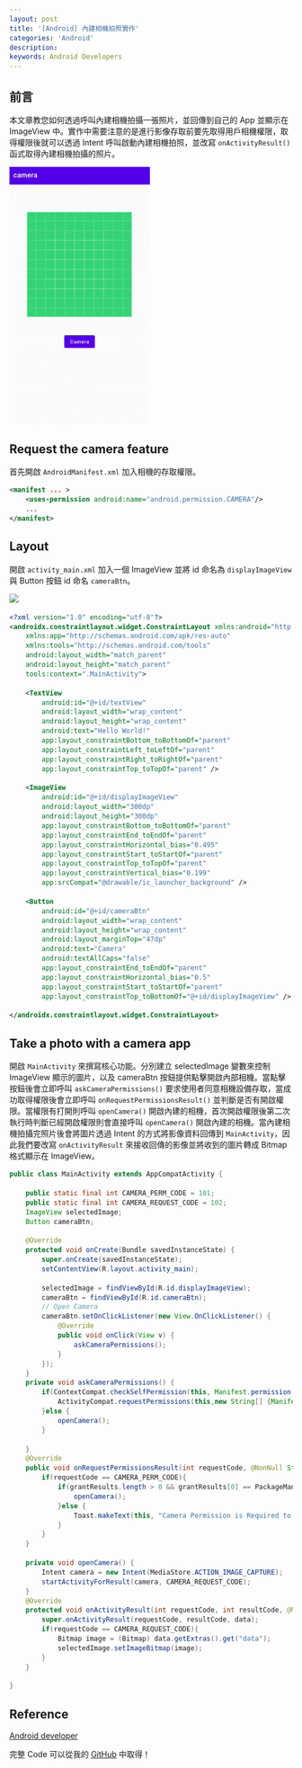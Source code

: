 ```yaml
---
layout: post
title: '[Android] 內建相機拍照實作'
categories: 'Android'
description: 
keywords: Android Developers
---
```


## 前言
本文章教您如何透過呼叫內建相機拍攝一張照片，並回傳到自己的 App 並顯示在 ImageView 中。實作中需要注意的是進行影像存取前要先取得用戶相機權限，取得權限後就可以透過 Intent 呼叫啟動內建相機拍照，並改寫 `onActivityResult()` 函式取得內建相機拍攝的照片。

<img src="/images/posts/android/2021/img1100308-1.gif" width="250px">

## Request the camera feature
首先開啟 `AndroidManifest.xml` 加入相機的存取權限。

```xml
<manifest ... >
    <uses-permission android:name="android.permission.CAMERA"/>
    ...
</manifest>
```

## Layout
開啟 `activity_main.xml` 加入一個 ImageView 並將 id 命名為 `displayImageView` 與 Button 按鈕 id 命名 `cameraBtn`。

![](https://i.imgur.com/TmNCpD1.png)

```xml
<?xml version="1.0" encoding="utf-8"?>
<androidx.constraintlayout.widget.ConstraintLayout xmlns:android="http://schemas.android.com/apk/res/android"
    xmlns:app="http://schemas.android.com/apk/res-auto"
    xmlns:tools="http://schemas.android.com/tools"
    android:layout_width="match_parent"
    android:layout_height="match_parent"
    tools:context=".MainActivity">

    <TextView
        android:id="@+id/textView"
        android:layout_width="wrap_content"
        android:layout_height="wrap_content"
        android:text="Hello World!"
        app:layout_constraintBottom_toBottomOf="parent"
        app:layout_constraintLeft_toLeftOf="parent"
        app:layout_constraintRight_toRightOf="parent"
        app:layout_constraintTop_toTopOf="parent" />

    <ImageView
        android:id="@+id/displayImageView"
        android:layout_width="300dp"
        android:layout_height="300dp"
        app:layout_constraintBottom_toBottomOf="parent"
        app:layout_constraintEnd_toEndOf="parent"
        app:layout_constraintHorizontal_bias="0.495"
        app:layout_constraintStart_toStartOf="parent"
        app:layout_constraintTop_toTopOf="parent"
        app:layout_constraintVertical_bias="0.199"
        app:srcCompat="@drawable/ic_launcher_background" />

    <Button
        android:id="@+id/cameraBtn"
        android:layout_width="wrap_content"
        android:layout_height="wrap_content"
        android:layout_marginTop="47dp"
        android:text="Camera"
        android:textAllCaps="false"
        app:layout_constraintEnd_toEndOf="parent"
        app:layout_constraintHorizontal_bias="0.5"
        app:layout_constraintStart_toStartOf="parent"
        app:layout_constraintTop_toBottomOf="@+id/displayImageView" />

</androidx.constraintlayout.widget.ConstraintLayout>
```


## Take a photo with a camera app
開啟 `MainActivity` 來撰寫核心功能。分別建立 selectedImage 變數來控制 ImageView 顯示的圖片，以及 cameraBtn 按鈕提供點擊開啟內部相機。當點擊按鈕後會立即呼叫 `askCameraPermissions()` 要求使用者同意相機設備存取，當成功取得權限後會立即呼叫 `onRequestPermissionsResult()` 並判斷是否有開啟權限。當權限有打開則呼叫 `openCamera()` 開啟內建的相機，首次開啟權限後第二次執行時判斷已經開啟權限則會直接呼叫 `openCamera()` 開啟內建的相機。當內建相機拍攝完照片後會將圖片透過 Intent 的方式將影像資料回傳到 `MainActivity`，因此我們要改寫 `onActivityResult` 來接收回傳的影像並將收到的圖片轉成 Bitmap 格式顯示在 ImageView。

```java
public class MainActivity extends AppCompatActivity {

    public static final int CAMERA_PERM_CODE = 101;
    public static final int CAMERA_REQUEST_CODE = 102;
    ImageView selectedImage;
    Button cameraBtn;

    @Override
    protected void onCreate(Bundle savedInstanceState) {
        super.onCreate(savedInstanceState);
        setContentView(R.layout.activity_main);

        selectedImage = findViewById(R.id.displayImageView);
        cameraBtn = findViewById(R.id.cameraBtn);
        // Open Camera
        cameraBtn.setOnClickListener(new View.OnClickListener() {
            @Override
            public void onClick(View v) {
                askCameraPermissions();
            }
        });
    }
    private void askCameraPermissions() {
        if(ContextCompat.checkSelfPermission(this, Manifest.permission.CAMERA) != PackageManager.PERMISSION_GRANTED){
            ActivityCompat.requestPermissions(this,new String[] {Manifest.permission.CAMERA}, CAMERA_PERM_CODE);
        }else {
            openCamera();
        }

    }
    @Override
    public void onRequestPermissionsResult(int requestCode, @NonNull String[] permissions, @NonNull int[] grantResults) {
        if(requestCode == CAMERA_PERM_CODE){
            if(grantResults.length > 0 && grantResults[0] == PackageManager.PERMISSION_GRANTED){
                openCamera();
            }else {
                Toast.makeText(this, "Camera Permission is Required to Use camera.", Toast.LENGTH_SHORT).show();
            }
        }
    }

    private void openCamera() {
        Intent camera = new Intent(MediaStore.ACTION_IMAGE_CAPTURE);
        startActivityForResult(camera, CAMERA_REQUEST_CODE);
    }
    @Override
    protected void onActivityResult(int requestCode, int resultCode, @Nullable Intent data) {
        super.onActivityResult(requestCode, resultCode, data);
        if(requestCode == CAMERA_REQUEST_CODE){
            Bitmap image = (Bitmap) data.getExtras().get("data");
            selectedImage.setImageBitmap(image);
        }
    }

}
```

## Reference
[Android developer](https://developer.android.com/training/camera/photobasics)

完整 Code 可以從我的 [GitHub](https://github.com/1010code/android-take-photos) 中取得！